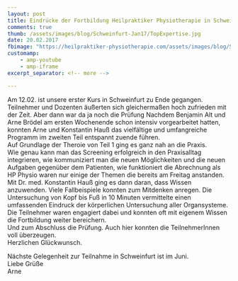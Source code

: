 ```yaml
---
layout: post
title: Eindrücke der Fortbildung Heilpraktiker Physiotherapie in Schweinfurt-Teil2
comments: true
thumb: /assets/images/blog/Schweinfurt-Jan17/TopExpertise.jpg
date: 20.02.2017
fbimage: "https://heilpraktiker-physiotherapie.com/assets/images/blog/Schweinfurt-Jan17/TopExpertiseBig.jpg"
customamp:
    - amp-youtube
    - amp-iframe
excerpt_separator: <!-- more -->

---
```

Am 12.02. ist unsere erster Kurs in Schweinfurt zu Ende gegangen. Teilnehmer und Dozenten äußerten sich gleichermaßen hoch zufrieden mit der Zeit. Aber dann war da ja noch die Prüfung<!-- more -->
<amp-youtube
    data-videoid="xBrBTq_iP1k"
    layout="responsive"
    width="1280" height="720"></amp-youtube>
Nachdem Benjamin Alt und Arne Brödel am ersten Wochenende schon intensiv vorgearbeitet hatten, konnten Arne und Konstantin Hauß das vielfältige und umfangreiche Programm im zweiten Teil entspannt zuende führen.  
Auf Grundlage der Theroie von Teil 1 ging es ganz nah an die Praxis.  
Wie genau kann man das Screening erfolgreich in den Praxisalltag integrieren, wie kommuniziert man die neuen Möglichkeiten und die neuen Aufgaben gegenüber dem Patienten, wie funktioniert die Abrechnung als HP Physio waren nur einige der Themen die bereits am Freitag anstanden.  
Mit Dr. med. Konstantin Hauß ging es dann daran, dass Wissen anzuwenden. Viele Fallbeispiele konnten zum Mitdenken anregen. Die Untersuchung von Kopf bis Fuß in 10 Minuten vermittelte einen umfassenden Eindruck der körperlichen Untersuchung aller Organsysteme.  
Die Teilnehmer waren engagiert dabei und konnten oft mit eigenem Wissen die Fortbildung weiter bereichern.  
Und zum Abschluss die Prüfung. Auch hier konnten die TeilnehmerInnen voll überzeugen.  
Herzlichen Glückwunsch.
<amp-img  src="/assets/images/blog/Schweinfurt-Jan17/PanoEssraum.jpg" width="1352" height="306" layout="responsive"></amp-img>  
  

Nächste Gelegenheit zur Teilnahme in Schweinfurt ist im Juni.   
Liebe Grüße  
Arne
